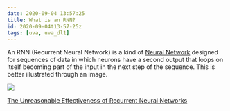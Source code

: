```yaml
---
date: 2020-09-04 13:57:25
title: What is an RNN?
id: 2020-09-04t13-57-25z
tags: [uva, uva_dl1]
---
```


An RNN (Recurrent Neural Network) is a kind of
[Neural Network](./2021-04-26t18-14-48z.md) designed for sequences of data in
which neurons have a second output that loops on itself becoming part of the
input in the next step of the sequence. This is better illustrated through an
image.

![](https://upload.wikimedia.org/wikipedia/commons/thumb/b/b5/Recurrent_neural_network_unfold.svg/2000px-Recurrent_neural_network_unfold.svg.png)

[The Unreasonable Effectiveness of Recurrent Neural Networks](https://karpathy.github.io/2015/05/21/rnn-effectiveness/)
